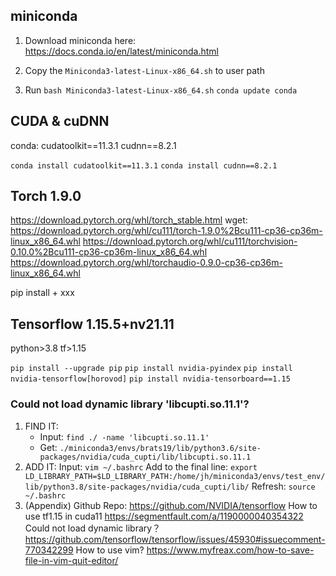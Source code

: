 ## miniconda
1. Download miniconda here:
https://docs.conda.io/en/latest/miniconda.html

2. Copy the `Miniconda3-latest-Linux-x86_64.sh` to user path
3. Run
`bash Miniconda3-latest-Linux-x86_64.sh`
`conda update conda`


## CUDA & cuDNN
conda:
cudatoolkit==11.3.1
cudnn==8.2.1

`conda install cudatoolkit==11.3.1`
`conda install cudnn==8.2.1`


## Torch 1.9.0
https://download.pytorch.org/whl/torch_stable.html
wget:
https://download.pytorch.org/whl/cu111/torch-1.9.0%2Bcu111-cp36-cp36m-linux_x86_64.whl
https://download.pytorch.org/whl/cu111/torchvision-0.10.0%2Bcu111-cp36-cp36m-linux_x86_64.whl
https://download.pytorch.org/whl/torchaudio-0.9.0-cp36-cp36m-linux_x86_64.whl

pip install + xxx

## Tensorflow 1.15.5+nv21.11

python>3.8
tf>1.15

`pip install --upgrade pip`
`pip install nvidia-pyindex`
`pip install nvidia-tensorflow[horovod]`
`pip install nvidia-tensorboard==1.15`

### Could not load dynamic library 'libcupti.so.11.1'?

1. FIND IT:
    - Input:
    `find ./ -name 'libcupti.so.11.1'`
    - Get:
    `./miniconda3/envs/brats19/lib/python3.6/site-packages/nvidia/cuda_cupti/lib/libcupti.so.11.1`
2. ADD IT:
    Input:
    `vim ~/.bashrc`
    Add to the final line:
    `export LD_LIBRARY_PATH=$LD_LIBRARY_PATH:/home/jh/miniconda3/envs/test_env/lib/python3.8/site-packages/nvidia/cuda_cupti/lib/`
    Refresh:
    `source ~/.bashrc`
3. (Appendix)
    Github Repo:
    https://github.com/NVIDIA/tensorflow
    How to use tf1.15 in cuda11
    https://segmentfault.com/a/1190000040354322
    Could not load dynamic library？
    https://github.com/tensorflow/tensorflow/issues/45930#issuecomment-770342299
    How to use vim?
    https://www.myfreax.com/how-to-save-file-in-vim-quit-editor/
